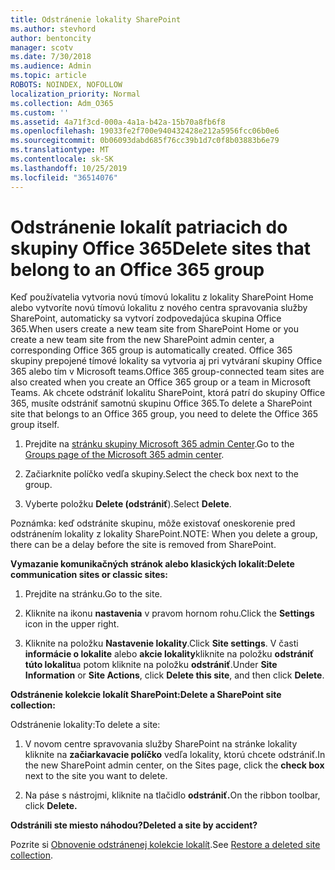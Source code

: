 ```yaml
---
title: Odstránenie lokality SharePoint
ms.author: stevhord
author: bentoncity
manager: scotv
ms.date: 7/30/2018
ms.audience: Admin
ms.topic: article
ROBOTS: NOINDEX, NOFOLLOW
localization_priority: Normal
ms.collection: Adm_O365
ms.custom: ''
ms.assetid: 4a71f3cd-000a-4a1a-b42a-15b70a8fb6f8
ms.openlocfilehash: 19033fe2f700e940432428e212a5956fcc06b0e6
ms.sourcegitcommit: 0b06093dabd685f76cc39b1d7c0f8b03883b6e79
ms.translationtype: MT
ms.contentlocale: sk-SK
ms.lasthandoff: 10/25/2019
ms.locfileid: "36514076"
---
```

# <a name="delete-sites-that-belong-to-an-office-365-group"></a><span data-ttu-id="f7a2b-102">Odstránenie lokalít patriacich do skupiny Office 365</span><span class="sxs-lookup"><span data-stu-id="f7a2b-102">Delete sites that belong to an Office 365 group</span></span>

<span data-ttu-id="f7a2b-103">Keď používatelia vytvoria novú tímovú lokalitu z lokality SharePoint Home alebo vytvoríte novú tímovú lokalitu z nového centra spravovania služby SharePoint, automaticky sa vytvorí zodpovedajúca skupina Office 365.</span><span class="sxs-lookup"><span data-stu-id="f7a2b-103">When users create a new team site from SharePoint Home or you create a new team site from the new SharePoint admin center, a corresponding Office 365 group is automatically created.</span></span> <span data-ttu-id="f7a2b-104">Office 365 skupiny prepojené tímové lokality sa vytvoria aj pri vytváraní skupiny Office 365 alebo tím v Microsoft teams.</span><span class="sxs-lookup"><span data-stu-id="f7a2b-104">Office 365 group-connected team sites are also created when you create an Office 365 group or a team in Microsoft Teams.</span></span> <span data-ttu-id="f7a2b-105">Ak chcete odstrániť lokalitu SharePoint, ktorá patrí do skupiny Office 365, musíte odstrániť samotnú skupinu Office 365.</span><span class="sxs-lookup"><span data-stu-id="f7a2b-105">To delete a SharePoint site that belongs to an Office 365 group, you need to delete the Office 365 group itself.</span></span> 
  
1. <span data-ttu-id="f7a2b-106">Prejdite na [stránku skupiny Microsoft 365 admin Center](https://portal.office.com/adminportal/home#/groups).</span><span class="sxs-lookup"><span data-stu-id="f7a2b-106">Go to the [Groups page of the Microsoft 365 admin center](https://portal.office.com/adminportal/home#/groups).</span></span>
    
2. <span data-ttu-id="f7a2b-107">Začiarknite políčko vedľa skupiny.</span><span class="sxs-lookup"><span data-stu-id="f7a2b-107">Select the check box next to the group.</span></span>
    
3. <span data-ttu-id="f7a2b-108">Vyberte položku **Delete (odstrániť**).</span><span class="sxs-lookup"><span data-stu-id="f7a2b-108">Select **Delete**.</span></span>
    
<span data-ttu-id="f7a2b-109">Poznámka: keď odstránite skupinu, môže existovať oneskorenie pred odstránením lokality z lokality SharePoint.</span><span class="sxs-lookup"><span data-stu-id="f7a2b-109">NOTE: When you delete a group, there can be a delay before the site is removed from SharePoint.</span></span>
  
<span data-ttu-id="f7a2b-110">**Vymazanie komunikačných stránok alebo klasických lokalít:**</span><span class="sxs-lookup"><span data-stu-id="f7a2b-110">**Delete communication sites or classic sites:**</span></span>

1. <span data-ttu-id="f7a2b-111">Prejdite na stránku.</span><span class="sxs-lookup"><span data-stu-id="f7a2b-111">Go to the site.</span></span>
  
2. <span data-ttu-id="f7a2b-112">Kliknite na ikonu **nastavenia** v pravom hornom rohu.</span><span class="sxs-lookup"><span data-stu-id="f7a2b-112">Click the **Settings** icon in the upper right.</span></span> 
  
3. <span data-ttu-id="f7a2b-113">Kliknite na položku **Nastavenie lokality**.</span><span class="sxs-lookup"><span data-stu-id="f7a2b-113">Click **Site settings**.</span></span> <span data-ttu-id="f7a2b-114">V časti **informácie o lokalite** alebo **akcie lokality**kliknite na položku **odstrániť túto lokalitu**a potom kliknite na položku **odstrániť**.</span><span class="sxs-lookup"><span data-stu-id="f7a2b-114">Under **Site Information** or **Site Actions**, click **Delete this site**, and then click **Delete**.</span></span>
  
<span data-ttu-id="f7a2b-115">**Odstránenie kolekcie lokalít SharePoint:**</span><span class="sxs-lookup"><span data-stu-id="f7a2b-115">**Delete a SharePoint site collection:**</span></span>

<span data-ttu-id="f7a2b-116">Odstránenie lokality:</span><span class="sxs-lookup"><span data-stu-id="f7a2b-116">To delete a site:</span></span>
  
1. <span data-ttu-id="f7a2b-117">V novom centre spravovania služby SharePoint na stránke lokality kliknite na **začiarkavacie políčko** vedľa lokality, ktorú chcete odstrániť.</span><span class="sxs-lookup"><span data-stu-id="f7a2b-117">In the new SharePoint admin center, on the Sites page, click the **check box** next to the site you want to delete.</span></span> 
    
2. <span data-ttu-id="f7a2b-118">Na páse s nástrojmi, kliknite na tlačidlo **odstrániť.**</span><span class="sxs-lookup"><span data-stu-id="f7a2b-118">On the ribbon toolbar, click **Delete.**</span></span>
    
<span data-ttu-id="f7a2b-119">**Odstránili ste miesto náhodou?**</span><span class="sxs-lookup"><span data-stu-id="f7a2b-119">**Deleted a site by accident?**</span></span>

<span data-ttu-id="f7a2b-120">Pozrite si [Obnovenie odstránenej kolekcie lokalít](https://go.microsoft.com/fwlink/?linkid=867660).</span><span class="sxs-lookup"><span data-stu-id="f7a2b-120">See [Restore a deleted site collection](https://go.microsoft.com/fwlink/?linkid=867660).</span></span>
  

